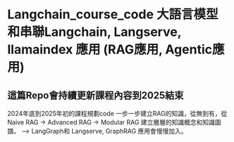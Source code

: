 # Langchain_course_code 大語言模型和串聯Langchain, Langserve, llamaindex 應用 (RAG應用, Agentic應用)
## 這篇Repo會持續更新課程內容到2025結束
2024年底到2025年初的課程規劃code
一步一步建立RAG的知識，從無到有，從Naive RAG -> Advanced RAG -> Modular RAG 建立層層的知識概念和知識圖譜。
--> LangGraph和 Langserve, GraphRAG 應用會慢慢加入。
